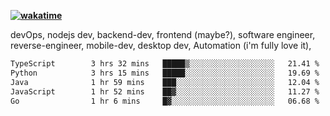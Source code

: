**[![wakatime](https://wakatime.com/badge/user/87646243-158a-4241-a3cb-668e1fa2dbb8.svg)](https://wakatime.com/@87646243-158a-4241-a3cb-668e1fa2dbb8?style=plastic)**


devOps, nodejs dev, backend-dev, frontend (maybe?), software engineer, reverse-engineer, mobile-dev, desktop dev, Automation (i'm fully love it), 

<!--START_SECTION:waka-->

```txt
TypeScript        3 hrs 32 mins   █████▒░░░░░░░░░░░░░░░░░░░   21.41 %
Python            3 hrs 15 mins   █████░░░░░░░░░░░░░░░░░░░░   19.69 %
Java              1 hr 59 mins    ███░░░░░░░░░░░░░░░░░░░░░░   12.04 %
JavaScript        1 hr 52 mins    ██▓░░░░░░░░░░░░░░░░░░░░░░   11.27 %
Go                1 hr 6 mins     █▓░░░░░░░░░░░░░░░░░░░░░░░   06.68 %
```

<!--END_SECTION:waka-->
